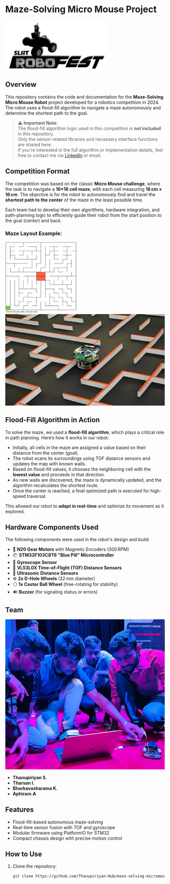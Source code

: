 # Maze-Solving Micro Mouse Project

![Intro](./Images/Robofest.jfif)

## Overview
This repository contains the code and documentation for the **Maze-Solving Micro Mouse Robot** project developed for a robotics competition in 2024. The robot uses a flood-fill algorithm to navigate a maze autonomously and determine the shortest path to the goal.

> ⚠️ **Important Note**:  
> The flood-fill algorithm logic used in this competition is **not included** in this repository.  
> Only the sensor-related libraries and necessary interface functions are shared here.  
> If you're interested in the full algorithm or implementation details, feel free to contact me via [LinkedIn](www.linkedin.com/in/thanupiriyan-sannithy-197564244) or email.

## Competition Format
The competition was based on the classic **Micro Mouse challenge**, where the task is to navigate a **16×16 cell maze**, with each cell measuring **16 cm × 16 cm**. The objective is for the robot to autonomously find and travel the **shortest path to the center** of the maze in the least possible time.

Each team had to develop their own algorithms, hardware integration, and path-planning logic to efficiently guide their robot from the start position to the goal (center) and back.

### Maze Layout Example:
![Maze Layout](./Images/1616.png) 
![Robot on Maze](./Images/maze.webp) 

## Flood-Fill Algorithm in Action
To solve the maze, we used a **flood-fill algorithm**, which plays a critical role in path planning. Here’s how it works in our robot:

- Initially, all cells in the maze are assigned a value based on their distance from the center (goal).
- The robot scans its surroundings using TOF distance sensors and updates the map with known walls.
- Based on flood-fill values, it chooses the neighboring cell with the **lowest value** and proceeds in that direction.
- As new walls are discovered, the maze is dynamically updated, and the algorithm recalculates the shortest route.
- Once the center is reached, a final optimized path is executed for high-speed traversal.

This allowed our robot to **adapt in real-time** and optimize its movement as it explored.

## Hardware Components Used
The following components were used in the robot's design and build:

- 🔧 **N20 Gear Motors** with Magnetic Encoders (300 RPM)
- 📦 **STM32F103C8T6 "Blue Pill" Microcontroller**
- 🧭 **Gyroscope Sensor**
- 📏 **VL53L0X Time-of-Flight (TOF) Distance Sensors**
- 📏 **Ultrasonic Distance Sensors**
- ⚙️ **2x D-Hole Wheels** (32 mm diameter)
- ⚪ **1x Castor Ball Wheel** (free-rotating for stability)
- 🔊 **Buzzer** (for signaling status or errors)

## Team

![Team Mates at Finals](./Images/f3d1b6b7-51be-4f62-a5cb-77070add3f34.jpg) 
- **Thanupiriyan S.**  
- **Tharsan I.**  
- **Bharkavasharama K.**
- **Aphiram.A**

## Features
- Flood-fill-based autonomous maze-solving
- Real-time sensor fusion with TOF and gyroscope
- Modular firmware using PlatformIO for STM32
- Compact chassis design with precise motion control

## How to Use
1. Clone the repository:
   ```bash
   git clone https://github.com/Thanupiriyan-Hub/maze-solving-micromouse-2024.git
